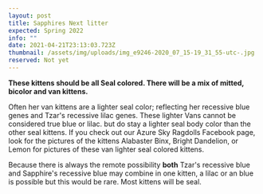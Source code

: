 ```yaml
---
layout: post
title: Sapphires Next litter
expected: Spring 2022
info: ""
date: 2021-04-21T23:13:03.723Z
thumbnail: /assets/img/uploads/img_e9246-2020_07_15-19_31_55-utc-.jpg
reserved: Not yet
---
```

**These kittens should be all Seal colored. There will be a mix of mitted, bicolor and van kittens.**

 Often her van kittens are a lighter seal color; reflecting her recessive blue genes and Tzar's recessive lilac genes. These lighter Vans cannot be considered true blue or lilac. but do stay a lighter seal body color than the other seal kittens. If you check out our Azure Sky Ragdolls Facebook page, look for the pictures of the kittens Alabaster Binx, Bright Dandelion, or Lemon for pictures of these van lighter seal colored kittens. 

Because there is always the remote possibility **both** Tzar's recessive blue and Sapphire's recessive blue may combine in one kitten, a lilac or an blue is possible but this would be rare. Most kittens will be seal.